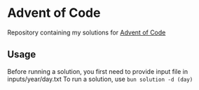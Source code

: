 # Advent of Code

Repository containing my solutions for [Advent of Code](https://adventofcode.com)

## Usage

Before running a solution, you first need to provide input file in inputs/year/day.txt
To run a solution, use `bun solution -d (day)`
